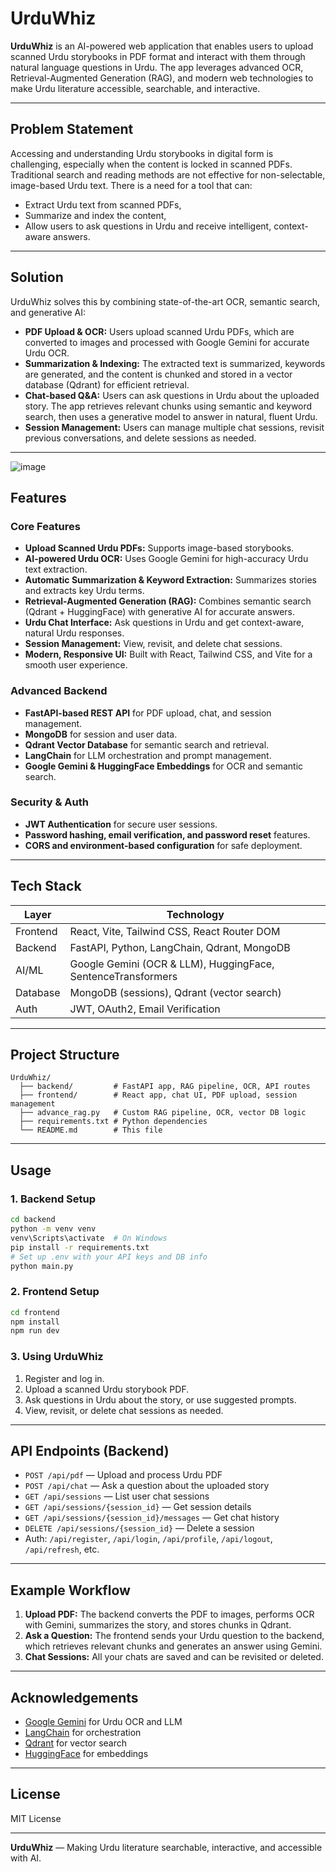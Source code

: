 # UrduWhiz

**UrduWhiz** is an AI-powered web application that enables users to upload scanned Urdu storybooks in PDF format and interact with them through natural language questions in Urdu. The app leverages advanced OCR, Retrieval-Augmented Generation (RAG), and modern web technologies to make Urdu literature accessible, searchable, and interactive.

---

## Problem Statement

Accessing and understanding Urdu storybooks in digital form is challenging, especially when the content is locked in scanned PDFs. Traditional search and reading methods are not effective for non-selectable, image-based Urdu text. There is a need for a tool that can:
- Extract Urdu text from scanned PDFs,
- Summarize and index the content,
- Allow users to ask questions in Urdu and receive intelligent, context-aware answers.

---

## Solution

UrduWhiz solves this by combining state-of-the-art OCR, semantic search, and generative AI:
- **PDF Upload & OCR:** Users upload scanned Urdu PDFs, which are converted to images and processed with Google Gemini for accurate Urdu OCR.
- **Summarization & Indexing:** The extracted text is summarized, keywords are generated, and the content is chunked and stored in a vector database (Qdrant) for efficient retrieval.
- **Chat-based Q&A:** Users can ask questions in Urdu about the uploaded story. The app retrieves relevant chunks using semantic and keyword search, then uses a generative model to answer in natural, fluent Urdu.
- **Session Management:** Users can manage multiple chat sessions, revisit previous conversations, and delete sessions as needed.

---
![image](https://github.com/user-attachments/assets/37704e0a-57aa-4bd5-b403-243b8466d8ae)


## Features

### Core Features
- **Upload Scanned Urdu PDFs:** Supports image-based storybooks.
- **AI-powered Urdu OCR:** Uses Google Gemini for high-accuracy Urdu text extraction.
- **Automatic Summarization & Keyword Extraction:** Summarizes stories and extracts key Urdu terms.
- **Retrieval-Augmented Generation (RAG):** Combines semantic search (Qdrant + HuggingFace) with generative AI for accurate answers.
- **Urdu Chat Interface:** Ask questions in Urdu and get context-aware, natural Urdu responses.
- **Session Management:** View, revisit, and delete chat sessions.
- **Modern, Responsive UI:** Built with React, Tailwind CSS, and Vite for a smooth user experience.

### Advanced Backend
- **FastAPI-based REST API** for PDF upload, chat, and session management.
- **MongoDB** for session and user data.
- **Qdrant Vector Database** for semantic search and retrieval.
- **LangChain** for LLM orchestration and prompt management.
- **Google Gemini & HuggingFace Embeddings** for OCR and semantic search.

### Security & Auth
- **JWT Authentication** for secure user sessions.
- **Password hashing, email verification, and password reset** features.
- **CORS and environment-based configuration** for safe deployment.

---

## Tech Stack

| Layer      | Technology                                    |
|------------|-----------------------------------------------|
| Frontend   | React, Vite, Tailwind CSS, React Router DOM   |
| Backend    | FastAPI, Python, LangChain, Qdrant, MongoDB   |
| AI/ML      | Google Gemini (OCR & LLM), HuggingFace, SentenceTransformers |
| Database   | MongoDB (sessions), Qdrant (vector search)    |
| Auth       | JWT, OAuth2, Email Verification               |

---

## Project Structure

```
UrduWhiz/
  ├── backend/         # FastAPI app, RAG pipeline, OCR, API routes
  ├── frontend/        # React app, chat UI, PDF upload, session management
  ├── advance_rag.py   # Custom RAG pipeline, OCR, vector DB logic
  ├── requirements.txt # Python dependencies
  └── README.md        # This file
```

---

## Usage

### 1. Backend Setup

```bash
cd backend
python -m venv venv
venv\Scripts\activate  # On Windows
pip install -r requirements.txt
# Set up .env with your API keys and DB info
python main.py
```

### 2. Frontend Setup

```bash
cd frontend
npm install
npm run dev
```

### 3. Using UrduWhiz

1. Register and log in.
2. Upload a scanned Urdu storybook PDF.
3. Ask questions in Urdu about the story, or use suggested prompts.
4. View, revisit, or delete chat sessions as needed.

---

## API Endpoints (Backend)

- `POST /api/pdf` — Upload and process Urdu PDF
- `POST /api/chat` — Ask a question about the uploaded story
- `GET /api/sessions` — List user chat sessions
- `GET /api/sessions/{session_id}` — Get session details
- `GET /api/sessions/{session_id}/messages` — Get chat history
- `DELETE /api/sessions/{session_id}` — Delete a session
- Auth: `/api/register`, `/api/login`, `/api/profile`, `/api/logout`, `/api/refresh`, etc.

---

## Example Workflow

1. **Upload PDF:** The backend converts the PDF to images, performs OCR with Gemini, summarizes the story, and stores chunks in Qdrant.
2. **Ask a Question:** The frontend sends your Urdu question to the backend, which retrieves relevant chunks and generates an answer using Gemini.
3. **Chat Sessions:** All your chats are saved and can be revisited or deleted.

---

## Acknowledgements

- [Google Gemini](https://ai.google.dev/) for Urdu OCR and LLM
- [LangChain](https://www.langchain.com/) for orchestration
- [Qdrant](https://qdrant.tech/) for vector search
- [HuggingFace](https://huggingface.co/) for embeddings

---

## License

MIT License

---

**UrduWhiz** — Making Urdu literature searchable, interactive, and accessible with AI. 
